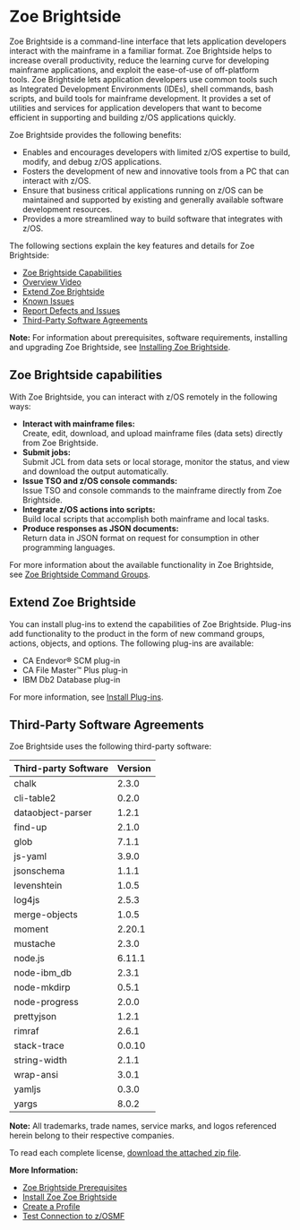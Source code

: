 
# Zoe Brightside
Zoe Brightside is a command-line interface that lets application developers interact with the mainframe in a familiar format. Zoe Brightside helps to increase overall productivity, reduce the learning curve for developing mainframe applications, and exploit the ease-of-use of off-platform tools. Zoe Brightside lets application developers use common tools such as Integrated Development Environments (IDEs), shell commands, bash scripts, and build tools for mainframe development. It provides a set of utilities and services for application developers that want to become efficient in supporting and building z/OS applications quickly.

Zoe Brightside provides the following benefits:

  - Enables and encourages developers with limited z/OS expertise to build, modify, and debug z/OS applications.
  - Fosters the development of new and innovative tools from a PC that can interact with z/OS.
  - Ensure that business critical applications running on z/OS can be maintained and supported by existing and generally available software development resources.
  - Provides a more streamlined way to build software that integrates with z/OS. 

The following sections explain the key features and details for Zoe Brightside:

  - [Zoe Brightside Capabilities](#zoe-brightside-capabilities)
  - [Overview Video](#overview-video)
  - [Extend Zoe Brightside](#extend-zoe-brightside)
  - [Known Issues](#known-issues)
  - [Report Defects and Issues](#report-defects-and-issues)
  - [Third-Party Software Agreements](#third-party-software-agreements)

**Note:** For information about prerequisites, software requirements, installing and upgrading Zoe Brightside, see
[Installing Zoe Brightside](cli-installcli.md).

## Zoe Brightside capabilities

With Zoe Brightside, you can interact with z/OS remotely in the following
ways:

  - **Interact with mainframe files:**   
    Create, edit, download, and
    upload mainframe files (data sets) directly from Zoe Brightside. 
  - **Submit jobs:**    
    Submit JCL from data sets or local storage, monitor the status, and view and download the output automatically.
  - **Issue TSO and z/OS console commands:**    
    Issue TSO and console commands to the mainframe directly from Zoe Brightside.
  - **Integrate z/OS actions into scripts:**    
    Build local scripts that accomplish both mainframe and local tasks. 
  - **Produce responses as JSON documents:**    
    Return data in JSON format on request for consumption in other programming languages.

For more information about the available functionality in Zoe Brightside, see [Zoe Brightside Command Groups](cli-commandgroups.md).

## Extend Zoe Brightside

You can install plug-ins to extend the capabilities of Zoe Brightside. Plug-ins add functionality to the product in the form of new command groups, actions, objects, and options.  The following plug-ins are available:

  - CA Endevor® SCM plug-in
  - CA File Master™ Plus plug-in
  - IBM Db2 Database plug-in

For more information, see [Install Plug-ins](cli-installplugins.md).

## Third-Party Software Agreements

Zoe Brightside uses the following third-party
software:

| Third-party Software | Version |
| ----------------- | ------- |
| chalk             | 2.3.0  |
| cli-table2        | 0.2.0  |
| dataobject-parser | 1.2.1  |
| find-up           | 2.1.0  |
| glob              | 7.1.1  |
| js-yaml           | 3.9.0  |
| jsonschema        | 1.1.1  |
| levenshtein       | 1.0.5  |
| log4js            | 2.5.3  |
| merge-objects     | 1.0.5  |
| moment            | 2.20.1 |
| mustache          | 2.3.0  |
| node.js           | 6.11.1 |
| node-ibm\_db      | 2.3.1  |
| node-mkdirp       | 0.5.1  |
| node-progress     | 2.0.0  |
| prettyjson        | 1.2.1  |
| rimraf            | 2.6.1  |
| stack-trace       | 0.0.10 |
| string-width      | 2.1.1  |
| wrap-ansi         | 3.0.1  |
| yamljs            | 0.3.0  |
| yargs             | 8.0.2  |

**Note:** All trademarks, trade names, service marks, and logos referenced herein belong to their respective companies.

To read each complete license, [download the attached zip
file](attachments/473021281/475943312.zip).

**More Information:**

  - [Zoe Brightside Prerequisites](cli-precli.md)
  - [Install Zoe Zoe Brightside](cli-installcli.md)
  - [Create a Profile](cli-createaprofile.md)
  - [Test Connection to z/OSMF](cli-validateInstallation.md)

